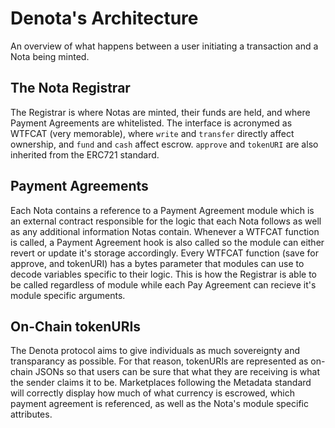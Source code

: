 # Denota's Architecture
An overview of what happens between a user initiating a transaction and a Nota being minted.

## The Nota Registrar
The Registrar is where Notas are minted, their funds are held, and where Payment Agreements are whitelisted. The interface is acronymed as WTFCAT (very memorable), where `write` and `transfer` directly affect ownership, and `fund` and `cash` affect escrow. `approve` and `tokenURI` are also inherited from the ERC721 standard.

## Payment Agreements
Each Nota contains a reference to a Payment Agreement module which is an external contract responsible for the logic that each Nota follows as well as any additional information Notas contain. Whenever a WTFCAT function is called, a Payment Agreement hook is also called so the module can either revert or update it's storage accordingly. Every WTFCAT function (save for approve, and tokenURI) has a bytes parameter that modules can use to decode variables specific to their logic. This is how the Registrar is able to be called regardless of module while each Pay Agreement can recieve it's module specific arguments.

## On-Chain tokenURIs
The Denota protocol aims to give individuals as much sovereignty and transparancy as possible. For that reason, tokenURIs are represented as on-chain JSONs so that users can be sure that what they are receiving is what the sender claims it to be. Marketplaces following the Metadata standard will correctly display how much of what currency is escrowed, which payment agreement is referenced, as well as the Nota's module specific attributes.